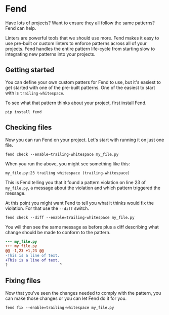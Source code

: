 # Fend

Have lots of projects? Want to ensure they all follow the same patterns? Fend can help.

Linters are powerful tools that we should use more.  Fend makes it easy to use pre-built
or custom linters to enforce patterns across all of your projects.  Fend handles the
entire pattern life-cycle from starting slow to integrating new patterns into your
projects.


## Getting started

You can define your own custom patters for Fend to use, but it's easiest to get started
with one of the pre-built patterns.  One of the easiest to start with is
`trailing-whitespace`.

To see what that pattern thinks about your project, first install Fend.

```shell
pip install fend
```

## Checking files

Now you can run Fend on your project.  Let's start with running it on just one file.

```shell
fend check --enable=trailing-whitespace my_file.py
```

When you run the above, you might see something like this:

```
my_file.py:23 trailing whitespace (trailing-whitespace)
```

This is Fend telling you that it found a pattern violation on line 23 of `my_file.py`, a
message about the violation and which pattern triggered the message.

At this point you might want Fend to tell you what it thinks would fix the violation.
For that use the `--diff` switch.

```shell
fend check --diff --enable=trailing-whitespace my_file.py
```

You will then see the same message as before plus a diff describing what change should
be made to conform to the pattern.

```diff
--- my_file.py
+++ my_file.py
@@ -1,23 +1,23 @@
-This is a line of text. 
+This is a line of text.
?                       ^
```

## Fixing files

Now that you've seen the changes needed to comply with the pattern, you can make those changes or you can let Fend do it for you.

```shell
fend fix --enable=trailing-whitespace my_file.py
```
